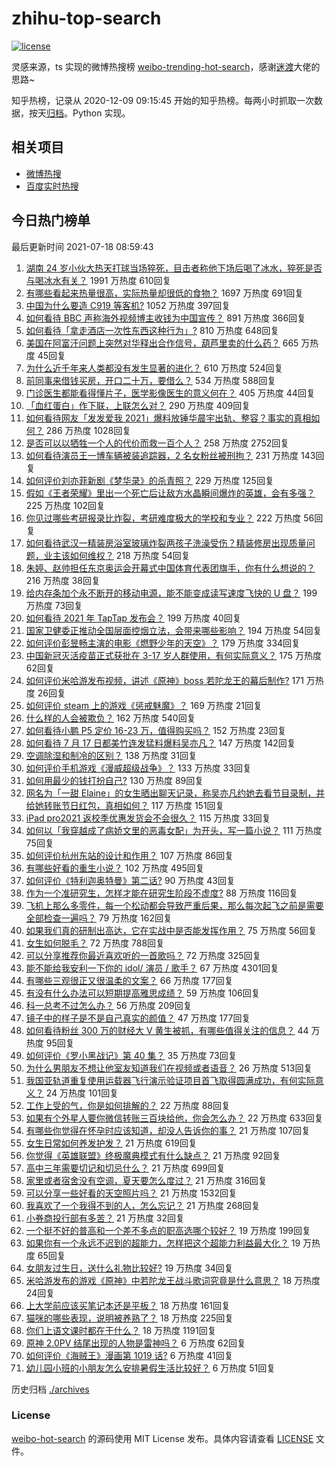 # zhihu-top-search

[![license](https://img.shields.io/github/license/Arrackisarookie/zhihu-top-search)](https://github.com/Arrackisarookie/zhihu-top-search/blob/master/LICENSE)

灵感来源，ts 实现的微博热搜榜 [weibo-trending-hot-search](https://github.com/justjavac/weibo-trending-hot-search)，感谢[迷渡](https://github.com/justjavac)大佬的思路~

知乎热榜，记录从 2020-12-09 09:15:45 开始的知乎热榜。每两小时抓取一次数据，按天[归档](./archives)。Python 实现。

## 相关项目
+ [微博热搜](https://github.com/Arrackisarookie/weibo-hot-search)
+ [百度实时热搜](https://github.com/Arrackisarookie/baidu-hot-search)

## 今日热门榜单

<!-- Rank Begin -->

最后更新时间 2021-07-18 08:59:43

1. [湖南 24 岁小伙大热天打球当场猝死，目击者称他下场后喝了冰水，猝死是否与喝冰水有关？](https://www.zhihu.com/question/472510464) 1991 万热度 610回复
1. [有哪些看起来热量很高，实际热量却很低的食物？](https://www.zhihu.com/question/359675190) 1697 万热度 691回复
1. [中国为什么要造 C919 等客机?](https://www.zhihu.com/question/384802353) 1052 万热度 397回复
1. [如何看待 BBC 声称海外视频博主收钱为中国宣传？](https://www.zhihu.com/question/472575752) 891 万热度 366回复
1. [如何看待「拿走酒店一次性东西这种行为」?](https://www.zhihu.com/question/465504404) 810 万热度 648回复
1. [美国在阿富汗问题上突然对华释出合作信号，葫芦里卖的什么药？](https://www.zhihu.com/question/472572970) 665 万热度 45回复
1. [为什么近千年来人类都没有发生显著的进化？](https://www.zhihu.com/question/32004935) 610 万热度 524回复
1. [前同事来借钱买房，开口二十万，要借么？](https://www.zhihu.com/question/471426283) 534 万热度 588回复
1. [门诊医生都能看得懂片子，医学影像医生的意义何在？](https://www.zhihu.com/question/468765533) 405 万热度 44回复
1. [「血红蛋白」作下联，上联怎么对？](https://www.zhihu.com/question/471731418) 290 万热度 409回复
1. [如何看待网友「发发爱我 2021」爆料放锤华晨宇出轨、整容？事实的真相如何？](https://www.zhihu.com/question/472603288) 286 万热度 1028回复
1. [是否可以以牺牲一个人的代价而救一百个人？](https://www.zhihu.com/question/38756276) 258 万热度 2752回复
1. [如何看待演员王一博车辆被装追踪器，2 名女粉丝被刑拘？](https://www.zhihu.com/question/472808340) 231 万热度 143回复
1. [如何评价刘亦菲新剧《梦华录》的杀青照？](https://www.zhihu.com/question/470176416) 229 万热度 125回复
1. [假如《王者荣耀》里出一个死亡后让敌方水晶瞬间爆炸的英雄，会有多强？](https://www.zhihu.com/question/469036260) 225 万热度 102回复
1. [你见过哪些考研报录比炸裂，考研难度极大的学校和专业？](https://www.zhihu.com/question/449575589) 222 万热度 56回复
1. [如何看待武汉一精装房浴室玻璃炸裂两孩子洗澡受伤？精装修房出现质量问题，业主该如何维权？](https://www.zhihu.com/question/472324813) 218 万热度 54回复
1. [朱婷、赵帅担任东京奥运会开幕式中国体育代表团旗手，你有什么想说的？](https://www.zhihu.com/question/472876558) 216 万热度 38回复
1. [给内存条加个永不断开的移动电源，能不能变成读写速度飞快的 U 盘？](https://www.zhihu.com/question/417862977) 199 万热度 73回复
1. [如何看待 2021 年 TapTap 发布会？](https://www.zhihu.com/question/472833150) 199 万热度 40回复
1. [国家卫健委正推动全国层面控烟立法，会带来哪些影响？](https://www.zhihu.com/question/472532128) 194 万热度 54回复
1. [如何评价彭昱畅主演的电影《燃野少年的天空》？](https://www.zhihu.com/question/472571861) 179 万热度 334回复
1. [中国新冠灭活疫苗正式获批在 3-17 岁人群使用，有何实际意义？](https://www.zhihu.com/question/472628051) 175 万热度 62回复
1. [如何评价米哈游发布视频，讲述《原神》boss 若陀龙王的幕后制作?](https://www.zhihu.com/question/472619596) 171 万热度 26回复
1. [如何评价 steam 上的游戏《惩戒魅魔》？](https://www.zhihu.com/question/470834895) 169 万热度 21回复
1. [什么样的人会被欺负？](https://www.zhihu.com/question/460063819) 162 万热度 540回复
1. [如何看待小鹏 P5 定价 16-23 万，值得购买吗？](https://www.zhihu.com/question/472732035) 152 万热度 23回复
1. [如何看待 7 月 17 日都美竹连发猛料爆料吴亦凡？](https://www.zhihu.com/question/472743930) 147 万热度 142回复
1. [空调除湿和制冷的区别？](https://www.zhihu.com/question/30879409) 138 万热度 31回复
1. [如何评价手机游戏《漫威超级战争》？](https://www.zhihu.com/question/472389426) 133 万热度 33回复
1. [如何用最少的钱打扮自己?](https://www.zhihu.com/question/443604419) 130 万热度 89回复
1. [网名为「一甜 Elaine」的女生晒出聊天记录，称吴亦凡约她去看节目录制，并给她转账节日红包，真相如何？](https://www.zhihu.com/question/472725599) 117 万热度 151回复
1. [iPad pro2021 返校季优惠发货会不会很久？](https://www.zhihu.com/question/468740569) 115 万热度 33回复
1. [如何以「我穿越成了病娇文里的恶毒女配」为开头，写一篇小说？](https://www.zhihu.com/question/463353580) 111 万热度 75回复
1. [如何评价杭州东站的设计和作用？](https://www.zhihu.com/question/21286488) 107 万热度 86回复
1. [有哪些好看的重生小说？](https://www.zhihu.com/question/314228140) 102 万热度 495回复
1. [如何评价《特利迦奥特曼》第二话?](https://www.zhihu.com/question/472705374) 90 万热度 43回复
1. [作为一个准研究生，怎样才能在研究生阶段不虚度?](https://www.zhihu.com/question/326709421) 88 万热度 116回复
1. [飞机上那么多零件，每一个松动都会导致严重后果，那么每次起飞之前是需要全部检查一遍吗？](https://www.zhihu.com/question/463612668) 79 万热度 162回复
1. [如果我们真的研制出高达，它在实战中是否能发挥作用？](https://www.zhihu.com/question/34574310) 75 万热度 56回复
1. [女生如何脱毛？](https://www.zhihu.com/question/27899764) 72 万热度 788回复
1. [可以分享推荐你最近喜欢听的一首歌吗？](https://www.zhihu.com/question/471940303) 72 万热度 325回复
1. [能不能给我安利一下你的 idol/ 演员 / 歌手？](https://www.zhihu.com/question/451642452) 67 万热度 4301回复
1. [有哪些三观很正又很温柔的文案？](https://www.zhihu.com/question/458254625) 66 万热度 177回复
1. [有没有什么办法可以短期提高雅思成绩？](https://www.zhihu.com/question/428867238) 59 万热度 106回复
1. [科一总考不过怎么办？](https://www.zhihu.com/question/452337875) 56 万热度 209回复
1. [镜子中的样子是不是自己真实的颜值？](https://www.zhihu.com/question/458577474) 47 万热度 177回复
1. [如何看待粉丝 300 万的财经大 V 黄生被抓，有哪些值得关注的信息？](https://www.zhihu.com/question/472548624) 44 万热度 95回复
1. [如何评价《罗小黑战记》第 40 集？](https://www.zhihu.com/question/472736812) 35 万热度 73回复
1. [为什么男朋友不想让他室友知道我们在视频或者语音？](https://www.zhihu.com/question/465047050) 26 万热度 513回复
1. [我国亚轨道重复使用运载器飞行演示验证项目首飞取得圆满成功，有何实际意义？](https://www.zhihu.com/question/472628158) 24 万热度 101回复
1. [工作上受的气，你是如何排解的？](https://www.zhihu.com/question/470607647) 22 万热度 88回复
1. [如果有个外星人要你微信转账三百块给他，你会怎么办？](https://www.zhihu.com/question/472127049) 22 万热度 633回复
1. [有哪些你觉得在怀孕时应该知道，却没人告诉你的事？](https://www.zhihu.com/question/301567580) 21 万热度 107回复
1. [女生日常如何养发护发？](https://www.zhihu.com/question/24887898) 21 万热度 619回复
1. [你觉得《英雄联盟》终极魔典模式有什么缺点？](https://www.zhihu.com/question/471787416) 21 万热度 92回复
1. [高中三年需要切记和切忌什么？](https://www.zhihu.com/question/64843570) 21 万热度 699回复
1. [家里或者宿舍没有空调，夏天要怎么度过？](https://www.zhihu.com/question/469879398) 21 万热度 316回复
1. [可以分享一些好看的天空照片吗？](https://www.zhihu.com/question/460714512) 21 万热度 1532回复
1. [我喜欢了一个我得不到的人，怎么忘记？](https://www.zhihu.com/question/471622071) 21 万热度 268回复
1. [小券商投行部有多苦？](https://www.zhihu.com/question/398063647) 21 万热度 32回复
1. [一个挺不好的普高和一个差不多点的职高选哪个较好？](https://www.zhihu.com/question/471327805) 19 万热度 199回复
1. [如果你有一个永远不迟到的超能力，怎样把这个超能力利益最大化？](https://www.zhihu.com/question/472290280) 19 万热度 65回复
1. [女朋友过生日，送什么礼物比较好?](https://www.zhihu.com/question/451397123) 19 万热度 34回复
1. [米哈游发布的游戏《原神》中若陀龙王战斗歌词究竟是什么意思？](https://www.zhihu.com/question/472544913) 18 万热度 24回复
1. [上大学前应该买笔记本还是平板？](https://www.zhihu.com/question/464539314) 18 万热度 161回复
1. [猫咪的哪些表现，说明被养熟了？](https://www.zhihu.com/question/436001372) 18 万热度 225回复
1. [你们上语文课时都在干什么？](https://www.zhihu.com/question/360741477) 18 万热度 1191回复
1. [原神 2.0PV 结尾出现的人物是雷神吗？](https://www.zhihu.com/question/471510083) 6 万热度 62回复
1. [如何评价《海贼王》漫画第 1019 话?](https://www.zhihu.com/question/472047505) 6 万热度 41回复
1. [幼儿园小班的小朋友怎么安排暑假生活比较好？](https://www.zhihu.com/question/470032433) 6 万热度 51回复
<!-- Rank End -->

历史归档 [./archives](./archives)

### License

[weibo-hot-search](https://github.com/Arrackisarookie/zhihu-top-search) 的源码使用 MIT License 发布。具体内容请查看 [LICENSE](./LICENSE) 文件。
